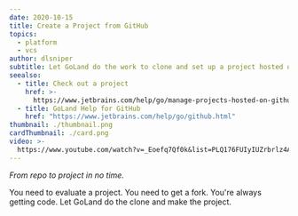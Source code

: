 ```yaml
---
date: 2020-10-15
title: Create a Project from GitHub
topics:
  - platform
  - vcs
author: dlsniper
subtitle: Let GoLand do the work to clone and set up a project hosted on GitHub.
seealso:
  - title: Check out a project
    href: >-
      https://www.jetbrains.com/help/go/manage-projects-hosted-on-github.html#clone-from-GitHub
  - title: GoLand Help for GitHub
    href: "https://www.jetbrains.com/help/go/github.html"
thumbnail: ./thumbnail.png
cardThumbnail: ./card.png
video: >-
  https://www.youtube.com/watch?v=_Eoefq7Qf0k&list=PLQ176FUIyIUZrbrlz4AY1V8VzBJKZyVlW&index=22
---
```


_From repo to project in no time._

You need to evaluate a project. You need to get a fork. You're always getting code. Let GoLand do the clone and make the project.
